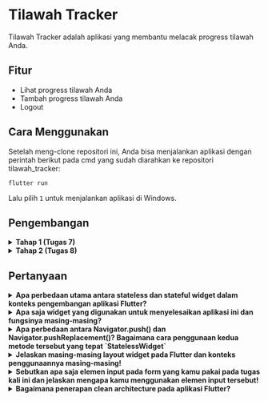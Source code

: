 # Tilawah Tracker

Tilawah Tracker adalah aplikasi yang membantu melacak progress tilawah Anda.

## Fitur

- Lihat progress tilawah Anda
- Tambah progress tilawah Anda
- Logout

## Cara Menggunakan

Setelah meng-clone repositori ini, Anda bisa menjalankan aplikasi dengan perintah berikut pada cmd yang sudah diarahkan ke repositori tilawah_tracker:

```
flutter run
```

Lalu pilih `1` untuk menjalankan aplikasi di Windows.

## Pengembangan
<details>
  <summary>
  <b>Tahap 1 (Tugas 7)</b>
  </summary>

  ### Membuat program flutter

  Pada direktori yang ingin digunakan untuk menyimpan aplikasi flutter, jalankan program dibawah ini.

  ```flutter create tilawah_tracker```

  ### Membuat tombol sederhana

  Di class `MyHomePage`, ubah return pada widget `build` untuk memunculkan tombol.

  ```
  return Scaffold(
        appBar: AppBar(
          title: const Text(
              'Tilawah Tracker',
          ),
        ),
        body: SingleChildScrollView(
          // Widget wrapper yang dapat discroll
          child: Padding(
            padding: const EdgeInsets.all(10.0), // Set padding dari halaman
            child: Column(
              // Widget untuk menampilkan children secara vertikal
              children: <Widget>[
                const Padding(
                  padding: EdgeInsets.only(top: 10.0, bottom: 10.0),
                  // Widget Text untuk menampilkan tulisan dengan alignment center dan style yang sesuai
                  child: Text(
                      'Menu', // Text yang menandakan tracker
                      textAlign: TextAlign.center,
                      style: TextStyle(
                      fontSize: 30,
                      fontWeight: FontWeight.bold,
                      ),
                  ),
                ),
                // Grid layout
                GridView.count(
                  // Container pada card kita.
                  primary: true,
                  padding: const EdgeInsets.all(20),
                  crossAxisSpacing: 10,
                  mainAxisSpacing: 10,
                  crossAxisCount: 3,
                  shrinkWrap: true,
                  children: items.map((TrackerItem item) {
                      // Iterasi untuk setiap item
                      return TrackerCard(item);
                  }).toList(),
                ),
              ],
            ),
          ),
        ),
      );
  ```

  Tambahkan juga widget `TrackerCard`.

  ```
  class TrackerItem {
    final String name;
    final IconData icon;

    TrackerItem(this.name, this.icon);
  }

  class TrackerCard extends StatelessWidget {
    final TrackerItem item;

    const TrackerCard(this.item, {super.key}); // Constructor

    @override
    Widget build(BuildContext context) {
      return Material(
          color: Colors.green[900]!,
          child: InkWell(
            child: Container(
              // Container untuk menyimpan Icon dan Text
              padding: const EdgeInsets.all(8),
              child: Center(
                child: Column(
                  mainAxisAlignment: MainAxisAlignment.center,
                  children: [
                    Icon(
                        item.icon,
                        color: Colors.white,
                        size: 30.0,
                    ),
                    const Padding(padding: EdgeInsets.all(3)),
                    Text(
                        item.name,
                        textAlign: TextAlign.center,
                        style: const TextStyle(color: Colors.white),
                    ),
                  ],
                ),
              ),
            ),
          ),
      );
    }
  }
  ```

### Memunculkan _snackbar_ ketika tombol di klik

Tambahkan properti berikut pada bagian `return Material` pada class `TrackerCard`.

```
onTap: () {
              // Memunculkan SnackBar ketika diklik
              ScaffoldMessenger.of(context)
              ..hideCurrentSnackBar()
              ..showSnackBar(SnackBar(
                  content: Text("Kamu telah menekan tombol ${item.name}!")));
          },
```
</details>

<details>
  <summary>
  <b>Tahap 2 (Tugas 8)</b>
  </summary>

  Empty
</details>

## Pertanyaan

<details>

  <summary>
  <b>Apa perbedaan utama antara stateless dan stateful widget dalam konteks pengembangan aplikasi Flutter?</b>
  </summary>

- **Stateless Widget**: Widget ini adalah widget yang menggambarkan bagian dari antarmuka pengguna yang dapat diubah secara konfigurasi. Stateless widget tidak dapat mengubah state mereka sendiri, tetapi mereka dapat menerima perubahan dari event yang terjadi pada parent dari widget tersebut. Contoh dari Stateless widget adalah Text, Icon, dan RaisedButton.

- **Stateful Widget**: Widget ini adalah widget yang dapat berubah sepanjang waktu. Stateful widget dapat berubah ketika terdapat suatu event, misalnya ketika diklik oleh user. Contoh dari Stateful widget adalah Checkbox, Radio, Slider, InkWell, Form, dan TextField.

</details>

<details>
<summary>
  <b>Apa saja widget yang digunakan untuk menyelesaikan aplikasi ini dan fungsinya masing-masing?</b>
</summary>

- **MyApp**: Berfungsi sebagai root widget pada aplikasi ini. `MyApp` adalah widget yang pertama kali dipanggil ketika aplikasi dijalankan.
- **MyHomePage**: Diatur sebagai `home` pada `MyApp`. Widget ini adalah widget pertama yang akan ditampilkan pada saat aplikasi dijalankan.
- **TrackerCard**: Berfungsi untuk menampilkan beberapa tombol yang mengarahkan pengguna ke berbagai fitur pilihan. Mengextend `StatelessWidget` karena tidak perlu diubah.

</details>

<details>
<summary>
  <b>Apa perbedaan antara Navigator.push() dan Navigator.pushReplacement()? Bagaimana cara penggunaan kedua metode tersebut yang tepat `StatelessWidget`</b>
</summary>

- **MyApp**: Berfungsi sebagai root widget pada aplikasi ini. `MyApp` adalah widget yang pertama kali dipanggil ketika aplikasi dijalankan.
- **MyHomePage**: Diatur sebagai `home` pada `MyApp`. Widget ini adalah widget pertama yang akan ditampilkan pada saat aplikasi dijalankan.
- **TrackerCard**: Berfungsi untuk menampilkan beberapa tombol yang mengarahkan pengguna ke berbagai fitur pilihan. Mengextend `StatelessWidget` karena tidak perlu diubah.

</details>

<details>
<summary>
  <b>Jelaskan masing-masing layout widget pada Flutter dan konteks penggunaannya masing-masing!</b>
</summary>

- **MyApp**: Berfungsi sebagai root widget pada aplikasi ini. `MyApp` adalah widget yang pertama kali dipanggil ketika aplikasi dijalankan.
- **MyHomePage**: Diatur sebagai `home` pada `MyApp`. Widget ini adalah widget pertama yang akan ditampilkan pada saat aplikasi dijalankan.
- **TrackerCard**: Berfungsi untuk menampilkan beberapa tombol yang mengarahkan pengguna ke berbagai fitur pilihan. Mengextend `StatelessWidget` karena tidak perlu diubah.

</details>

<details>
<summary>
  <b>Sebutkan apa saja elemen input pada form yang kamu pakai pada tugas kali ini dan jelaskan mengapa kamu menggunakan elemen input tersebut!</b>
</summary>

- **MyApp**: Berfungsi sebagai root widget pada aplikasi ini. `MyApp` adalah widget yang pertama kali dipanggil ketika aplikasi dijalankan.
- **MyHomePage**: Diatur sebagai `home` pada `MyApp`. Widget ini adalah widget pertama yang akan ditampilkan pada saat aplikasi dijalankan.
- **TrackerCard**: Berfungsi untuk menampilkan beberapa tombol yang mengarahkan pengguna ke berbagai fitur pilihan. Mengextend `StatelessWidget` karena tidak perlu diubah.

</details>

<details>
<summary>
  <b>Bagaimana penerapan clean architecture pada aplikasi Flutter?</b>
</summary>

- **MyApp**: Berfungsi sebagai root widget pada aplikasi ini. `MyApp` adalah widget yang pertama kali dipanggil ketika aplikasi dijalankan.
- **MyHomePage**: Diatur sebagai `home` pada `MyApp`. Widget ini adalah widget pertama yang akan ditampilkan pada saat aplikasi dijalankan.
- **TrackerCard**: Berfungsi untuk menampilkan beberapa tombol yang mengarahkan pengguna ke berbagai fitur pilihan. Mengextend `StatelessWidget` karena tidak perlu diubah.

</details>